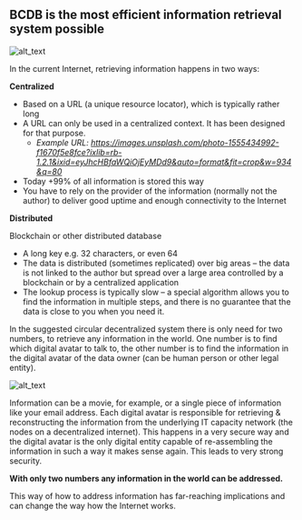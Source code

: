 ## BCDB is the most efficient information retrieval system possible

![alt_text](./img/library.png)


In the current Internet, retrieving information happens in two ways:

**Centralized**



*   Based on a URL (a unique resource locator), which is typically rather long
*   A URL can only be used in a centralized context. It has been designed for that purpose. 
    *   _Example URL: https://images.unsplash.com/photo-1555434992-f1670f5e8fce?ixlib=rb-1.2.1&ixid=eyJhcHBfaWQiOjEyMDd9&auto=format&fit=crop&w=934&q=80_
*   Today +99% of all information is stored this way
*   You have to rely on the provider of the information (normally not the author) to deliver good uptime and enough connectivity to the Internet

**Distributed**

Blockchain or other distributed database



*   A long key e.g. 32 characters, or even 64
*   The data is distributed (sometimes replicated) over big areas – the data is not linked to the author but spread over a large area controlled by a blockchain or by a centralized application
*   The lookup process is typically slow – a special algorithm allows you to find the information in multiple steps, and there is no guarantee that the data is close to you when you need it.

In the suggested circular decentralized system there is only need for two numbers, to retrieve any information in the world. One number is to find which digital avatar to talk to, the other number is to find the information in the digital avatar of the data owner (can be human person or other legal entity).



![alt_text](./img/efficient_flexible_fast.png)


Information can be a movie, for example, or a single piece of information like your email address. Each digital avatar is responsible for retrieving & reconstructing the information from the underlying IT capacity network (the nodes on a decentralized internet). This happens in a very secure way and the digital avatar is the only digital entity capable of re-assembling the information in such a way it makes sense again. This leads to very strong security.

**With only two numbers any information in the world can be addressed.**

This way of how to address information has far-reaching implications and can change the way how the Internet works.